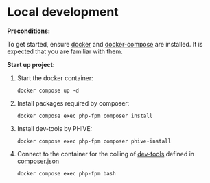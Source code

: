 Local development
=================

**Preconditions:**

To get started, ensure [docker](https://docs.docker.com/engine/install/)
and [docker-compose](https://docs.docker.com/compose/install/) are installed.
It is expected that you are familiar with them.

**Start up project:**

1. Start the docker container:
    ```shell
   docker compose up -d
   ```
2. Install packages required by composer:
   ```shell
   docker compose exec php-fpm composer install
   ```
3. Install dev-tools by PHIVE:
   ```shell
   docker compose exec php-fpm composer phive-install
   ```
4. Connect to the container for the colling of [dev-tools](used_code_quality_tools.md)
   defined in [composer.json](../composer.json)
   ```shell
   docker compose exec php-fpm bash
   ```

